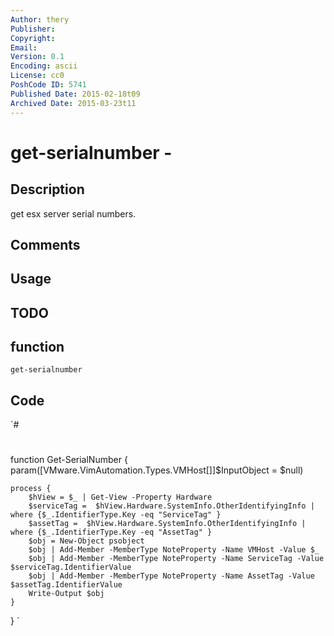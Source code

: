 ```yaml
---
Author: thery
Publisher: 
Copyright: 
Email: 
Version: 0.1
Encoding: ascii
License: cc0
PoshCode ID: 5741
Published Date: 2015-02-18t09
Archived Date: 2015-03-23t11
---
```


# get-serialnumber - 

## Description

get esx server serial numbers.

## Comments



## Usage



## TODO



## function

`get-serialnumber`

## Code

`#
 #
 function Get-SerialNumber {
 	param([VMware.VimAutomation.Types.VMHost[]]$InputObject = $null)
 
 	process {
 		$hView = $_ | Get-View -Property Hardware
 		$serviceTag =  $hView.Hardware.SystemInfo.OtherIdentifyingInfo | where {$_.IdentifierType.Key -eq "ServiceTag" }
 		$assetTag =  $hView.Hardware.SystemInfo.OtherIdentifyingInfo | where {$_.IdentifierType.Key -eq "AssetTag" }
 		$obj = New-Object psobject
 		$obj | Add-Member -MemberType NoteProperty -Name VMHost -Value $_
 		$obj | Add-Member -MemberType NoteProperty -Name ServiceTag -Value $serviceTag.IdentifierValue
 		$obj | Add-Member -MemberType NoteProperty -Name AssetTag -Value $assetTag.IdentifierValue
 		Write-Output $obj
 	}
 }
`

